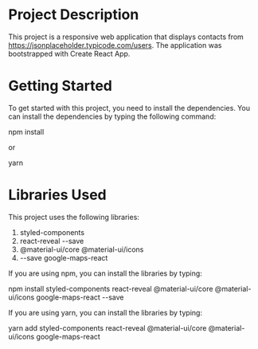 # Project Description
This project is a responsive web application that displays contacts from https://jsonplaceholder.typicode.com/users. The application was bootstrapped with Create React App.

# Getting Started
To get started with this project, you need to install the dependencies. You can install the dependencies by typing the following command:

npm install

or

yarn

# Libraries Used
This project uses the following libraries:

1. styled-components
2. react-reveal --save
3. @material-ui/core @material-ui/icons
4. --save google-maps-react

If you are using npm, you can install the libraries by typing:

npm install styled-components react-reveal @material-ui/core @material-ui/icons google-maps-react --save

If you are using yarn, you can install the libraries by typing:

yarn add styled-components react-reveal @material-ui/core @material-ui/icons google-maps-react



